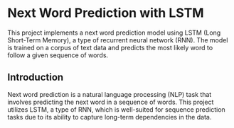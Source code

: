 # Next Word Prediction with LSTM

This project implements a next word prediction model using LSTM (Long Short-Term Memory), a type of recurrent neural network (RNN). The model is trained on a corpus of text data and predicts the most likely word to follow a given sequence of words.

## Introduction

Next word prediction is a natural language processing (NLP) task that involves predicting the next word in a sequence of words. This project utilizes LSTM, a type of RNN, which is well-suited for sequence prediction tasks due to its ability to capture long-term dependencies in the data.

